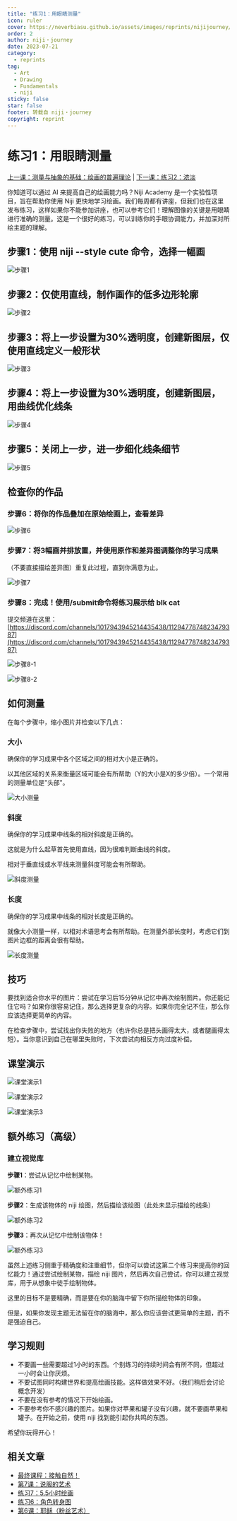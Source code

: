 ```yaml
---
title: "练习1：用眼睛测量"
icon: ruler
cover: https://neverbiasu.github.io/assets/images/reprints/nijijourney/study1/thumb.webp
order: 2
author: niji・journey
date: 2023-07-21
category:
  - reprints
tag:
  - Art
  - Drawing
  - Fundamentals
  - niji
sticky: false
star: false
footer: 转载自 niji・journey
copyright: reprint
---
```


# 练习1：用眼睛测量

[上一课：测量与抽象的基础：绘画的普遍理论](/zh/posts/reprints/niji-lesson-1-fundamentals-of-measurement-and-abstraction-the-theory-of-how-to-draw-everything) | [下一课：练习2：浓淡](https://nijijourney.com/blog/niji-study-2-notan)

你知道可以通过 AI 来提高自己的绘画能力吗？Niji Academy 是一个实验性项目，旨在帮助你使用 Niji 更快地学习绘画。我们每周都有讲座，但我们也在这里发布练习，这样如果你不能参加讲座，也可以参考它们！理解图像的关键是用眼睛进行准确的测量。这是一个很好的练习，可以训练你的手眼协调能力，并加深对所绘主题的理解。

## 步骤1：使用 niji --style cute 命令，选择一幅画

![步骤1](https://neverbiasu.github.io/assets/images/reprints/nijijourney/study1/c01d0f47-388a-4e2e-923d-ee008205bdbb.jpeg)

## 步骤2：仅使用直线，制作画作的低多边形轮廓

![步骤2](https://neverbiasu.github.io/assets/images/reprints/nijijourney/study1/011c6ebd-206a-4085-a6fb-c7b41b009544.jpeg)

## 步骤3：将上一步设置为30%透明度，创建新图层，仅使用直线定义一般形状

![步骤3](https://neverbiasu.github.io/assets/images/reprints/nijijourney/study1/9c17f638-1758-4ca3-bcd1-d118a54fee02.jpeg)

## 步骤4：将上一步设置为30%透明度，创建新图层，用曲线优化线条

![步骤4](https://neverbiasu.github.io/assets/images/reprints/nijijourney/study1/bbcac3a0-85f3-4cc7-95ec-b32e7cd1b2af.jpeg)

## 步骤5：关闭上一步，进一步细化线条细节

![步骤5](https://neverbiasu.github.io/assets/images/reprints/nijijourney/study1/dec56fd9-c960-4f84-a4a1-d5d613c13d8e.jpeg)

## 检查你的作品

### 步骤6：将你的作品叠加在原始绘画上，查看差异

![步骤6](https://neverbiasu.github.io/assets/images/reprints/nijijourney/study1/597962da-e155-4ed5-8056-786e6ffa86a4.jpeg)

### 步骤7：将3幅画并排放置，并使用原作和差异图调整你的学习成果

（不要直接描绘差异图）重复此过程，直到你满意为止。

![步骤7](https://neverbiasu.github.io/assets/images/reprints/nijijourney/study1/79424cad-395f-4e78-8cef-56aaf0ec6bc0.jpeg)

### 步骤8：完成！使用/submit命令将练习展示给 blk cat

提交频道在这里：[https://discord.com/channels/1017943945214435438/1129477874823479387](https://discord.com/channels/1017943945214435438/1129477874823479387)

![步骤8-1](https://neverbiasu.github.io/assets/images/reprints/nijijourney/study1/513a9409-1dc3-43a1-b708-ddd6020be9be.jpeg)

![步骤8-2](https://neverbiasu.github.io/assets/images/reprints/nijijourney/study1/4b70d02f-1c00-4856-b1b8-19d53f8108b3.jpeg)

## 如何测量

在每个步骤中，缩小图片并检查以下几点：

### 大小

确保你的学习成果中各个区域之间的相对大小是正确的。

以其他区域的关系来衡量区域可能会有所帮助（Y的大小是X的多少倍）。一个常用的测量单位是"头部"。

![大小测量](https://neverbiasu.github.io/assets/images/reprints/nijijourney/study1/1bf35835-635d-4168-9b93-06d97b1c2634.jpeg)

### 斜度

确保你的学习成果中线条的相对斜度是正确的。

这就是为什么起草首先使用直线，因为很难判断曲线的斜度。

相对于垂直线或水平线来测量斜度可能会有所帮助。

![斜度测量](https://neverbiasu.github.io/assets/images/reprints/nijijourney/study1/363be744-c22d-4035-86bf-8dee898fe5a1.jpeg)

### 长度

确保你的学习成果中线条的相对长度是正确的。

就像大小测量一样，以相对术语思考会有所帮助。在测量外部长度时，考虑它们到图片边框的距离会很有帮助。

![长度测量](https://neverbiasu.github.io/assets/images/reprints/nijijourney/study1/44a58e41-f10d-46e5-8a7d-83629b0fb1d9.jpeg)

## 技巧

要找到适合你水平的图片：尝试在学习后15分钟从记忆中再次绘制图片。你还能记住它吗？如果你很容易记住，那么选择更复杂的内容。如果你完全记不住，那么你应该选择更简单的内容。

在检查步骤中，尝试找出你失败的地方（也许你总是把头画得太大，或者腿画得太短）。当你意识到自己在哪里失败时，下次尝试向相反方向过度补偿。

## 课堂演示

![课堂演示1](https://neverbiasu.github.io/assets/images/reprints/nijijourney/study1/849ac454-dd14-405b-a715-7b65762dfe47.jpeg)

![课堂演示2](https://neverbiasu.github.io/assets/images/reprints/nijijourney/study1/ca15a68a-ff7e-40e7-9bf6-5ef7d6d47456.jpeg)

![课堂演示3](https://neverbiasu.github.io/assets/images/reprints/nijijourney/study1/4382603b-8f89-413b-8828-de117411b3f9.jpeg)

## 额外练习（高级）

### 建立视觉库

**步骤1**：尝试从记忆中绘制某物。

![额外练习1](https://neverbiasu.github.io/assets/images/reprints/nijijourney/study1/34d992ac-6e22-4fa9-bd82-89946c713f26.jpeg)

**步骤2**：生成该物体的 niji 绘图，然后描绘该绘图（此处未显示描绘的线条）

![额外练习2](https://neverbiasu.github.io/assets/images/reprints/nijijourney/study1/d414e923-3033-4be0-8f43-d86701eb788e.jpeg)

**步骤3**：再次从记忆中绘制该物体！

![额外练习3](https://neverbiasu.github.io/assets/images/reprints/nijijourney/study1/7c11ff84-33c6-44ef-9abd-ab6e772dfb25.jpeg)

虽然上述练习侧重于精确度和注重细节，但你可以尝试这第二个练习来提高你的回忆能力！通过尝试绘制某物，描绘 niji 图片，然后再次自己尝试，你可以建立视觉库，用于从想象中徒手绘制物体。

这里的目标不是要精确，而是要在你的脑海中留下你所描绘物体的印象。

但是，如果你发现主题无法留在你的脑海中，那么你应该尝试更简单的主题，而不是强迫自己。

## 学习规则

- 不要画一些需要超过1小时的东西。个别练习的持续时间会有所不同，但超过一小时会让你厌烦。
- 不要试图同时构建世界和提高绘画技能。这样做效果不好。（我们稍后会讨论概念开发）
- 不要在没有参考的情况下开始绘画。
- 不要参考你不感兴趣的图片。如果你对苹果和罐子没有兴趣，就不要画苹果和罐子。在开始之前，使用 niji 找到能引起你共鸣的东西。

希望你玩得开心！

## 相关文章

- [最终课程：接触自然！](https://nijijourney.com/blog/niji-final-lesson-touch-grass)
- [第7课：说服的艺术](https://nijijourney.com/blog/niji-lesson-7-the-art-of-persuasion)
- [练习7：5.5小时绘画](https://nijijourney.com/blog/niji-study-7-5-5-hour-drawing)
- [练习6：角色转身图](https://nijijourney.com/blog/niji-study-6-character-turnaround)
- [第6课：耶稣（粉丝艺术）](https://nijijourney.com/blog/niji-lesson-6-jesus-fanart)
